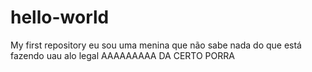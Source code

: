 # hello-world
My first repository
eu sou uma menina que não sabe nada do que está fazendo
uau alo
legal
AAAAAAAAA DA CERTO PORRA
